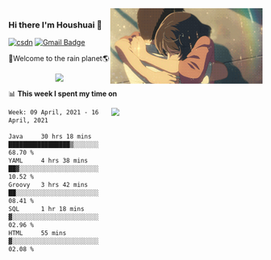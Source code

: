 <img  align='right' height="150" src="https://github.com/LikeRainDay/LikeRainDay/blob/master/pic/img_rain_1.gif?raw=true">



### Hi there I'm Houshuai :lemon:

[![csdn](https://img.shields.io/badge/-csdn-c14438?style=flat-square&logo=c&logoColor=white)](https://blog.csdn.net/qq_15807167)
[![Gmail Badge](https://img.shields.io/badge/-gmail-c14438?style=flat-square&logo=Gmail&logoColor=white&link=mailto:houshuai0816@gmail.com)](mailto:houshuai0816@gmail.com)

🚀Welcome to the rain planet🌎

<center>
<img align='center'  src="https://source.unsplash.com/random/1200x600">
</center>

📊 **This week I spent my time on**

<img align='right'   width="300" src="https://github-readme-stats.vercel.app/api?username=LikeRainDay&show_icons=true&title_color=fff&icon_color=79ff97&text_color=9f9f9f&bg_color=151515">

<!--START_SECTION:waka-->
```text
Week: 09 April, 2021 - 16 April, 2021

Java     30 hrs 18 mins  █████████████████▒░░░░░░░   68.70 % 
YAML     4 hrs 38 mins   ██▓░░░░░░░░░░░░░░░░░░░░░░   10.52 % 
Groovy   3 hrs 42 mins   ██░░░░░░░░░░░░░░░░░░░░░░░   08.41 % 
SQL      1 hr 18 mins    ▓░░░░░░░░░░░░░░░░░░░░░░░░   02.96 % 
HTML     55 mins         ▓░░░░░░░░░░░░░░░░░░░░░░░░   02.08 % 
```
<!--END_SECTION:waka-->
